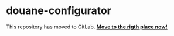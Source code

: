 # douane-configurator

This repository has moved to GitLab. [**Move to the rigth place now!**](https://gitlab.com/douaneapp/douane-configurator)
